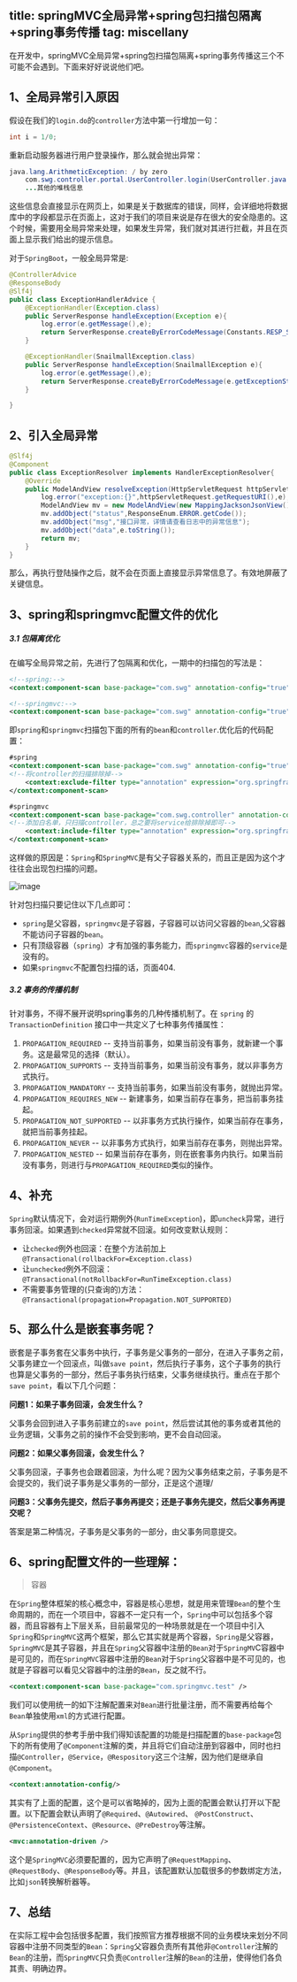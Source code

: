 title: springMVC全局异常+spring包扫描包隔离+spring事务传播
tag: miscellany
---
在开发中，springMVC全局异常+spring包扫描包隔离+spring事务传播这三个不可能不会遇到。下面来好好说说他们吧。
<!-- more -->

## 1、全局异常引入原因

假设在我们的`login.do`的`controller`方法中第一行增加一句：

```java
int i = 1/0;
```

重新启动服务器进行用户登录操作，那么就会抛出异常：


```java
java.lang.ArithmeticException: / by zero
    com.swg.controller.portal.UserController.login(UserController.java:37)
    ...其他的堆栈信息
```

这些信息会直接显示在网页上，如果是关于数据库的错误，同样，会详细地将数据库中的字段都显示在页面上，这对于我们的项目来说是存在很大的安全隐患的。这个时候，需要用全局异常来处理，如果发生异常，我们就对其进行拦截，并且在页面上显示我们给出的提示信息。

对于`SpringBoot`，一般全局异常是:

```java
@ControllerAdvice
@ResponseBody
@Slf4j
public class ExceptionHandlerAdvice {
    @ExceptionHandler(Exception.class)
    public ServerResponse handleException(Exception e){
        log.error(e.getMessage(),e);
        return ServerResponse.createByErrorCodeMessage(Constants.RESP_STATUS_INTERNAL_ERROR,"系统异常，请稍后再试");
    }

    @ExceptionHandler(SnailmallException.class)
    public ServerResponse handleException(SnailmallException e){
        log.error(e.getMessage(),e);
        return ServerResponse.createByErrorCodeMessage(e.getExceptionStatus(),e.getMessage());
    }

}
```


## 2、引入全局异常

```java
@Slf4j
@Component
public class ExceptionResolver implements HandlerExceptionResolver{
    @Override
    public ModelAndView resolveException(HttpServletRequest httpServletRequest, HttpServletResponse httpServletResponse, Object o, Exception e) {
        log.error("exception:{}",httpServletRequest.getRequestURI(),e);
        ModelAndView mv = new ModelAndView(new MappingJacksonJsonView());
        mv.addObject("status",ResponseEnum.ERROR.getCode());
        mv.addObject("msg","接口异常，详情请查看日志中的异常信息");
        mv.addObject("data",e.toString());
        return mv;
    }
}
```

那么，再执行登陆操作之后，就不会在页面上直接显示异常信息了。有效地屏蔽了关键信息。

## 3、spring和springmvc配置文件的优化

##### 3.1 包隔离优化

在编写全局异常之前，先进行了包隔离和优化，一期中的扫描包的写法是：

```xml
<!--spring:-->
<context:component-scan base-package="com.swg" annotation-config="true"/>

<!--springmvc:-->
<context:component-scan base-package="com.swg" annotation-config="true"/>
```
即`spring`和`springmvc`扫描包下面的所有的`bean`和`controller`.优化后的代码配置：
```xml
#spring
<context:component-scan base-package="com.swg" annotation-config="true">
<!--将controller的扫描排除掉-->
    <context:exclude-filter type="annotation" expression="org.springframework.stereotype.Controller"/>
</context:component-scan>

#springmvc
<context:component-scan base-package="com.swg.controller" annotation-config="true" use-default-filters="false">
<!--添加白名单，只扫描controller，总之要将service给排除掉即可-->
    <context:include-filter type="annotation" expression="org.springframework.stereotype.Controller"/>
</context:component-scan>
```



这样做的原因是：`Spring`和`SpringMVC`是有父子容器关系的，而且正是因为这个才往往会出现包扫描的问题。

![image](http://bloghello.oursnail.cn/zaji4-1.png)


针对包扫描只要记住以下几点即可：

- `spring`是父容器，`springmvc`是子容器，子容器可以访问父容器的`bean`,父容器不能访问子容器的`bean`。 
- 只有顶级容器（`spring`）才有加强的事务能力，而`springmvc`容器的`service`是没有的。
- 如果`springmvc`不配置包扫描的话，页面404.

##### 3.2 事务的传播机制

针对事务，不得不展开说明spring事务的几种传播机制了。在 `spring` 的 `TransactionDefinition` 接口中一共定义了七种事务传播属性：

1. `PROPAGATION_REQUIRED` -- 支持当前事务，如果当前没有事务，就新建一个事务。这是最常见的选择（默认）。 
2. `PROPAGATION_SUPPORTS` -- 支持当前事务，如果当前没有事务，就以非事务方式执行。 
3. `PROPAGATION_MANDATORY` -- 支持当前事务，如果当前没有事务，就抛出异常。 
4. `PROPAGATION_REQUIRES_NEW` -- 新建事务，如果当前存在事务，把当前事务挂起。 
5. `PROPAGATION_NOT_SUPPORTED` -- 以非事务方式执行操作，如果当前存在事务，就把当前事务挂起。 
6. `PROPAGATION_NEVER` -- 以非事务方式执行，如果当前存在事务，则抛出异常。 
7. `PROPAGATION_NESTED` -- 如果当前存在事务，则在嵌套事务内执行。如果当前没有事务，则进行与`PROPAGATION_REQUIRED`类似的操作。 

## 4、补充

`Spring`默认情况下，会对运行期例外(`RunTimeException`)，即`uncheck`异常，进行事务回滚。如果遇到`checked`异常就不回滚。如何改变默认规则：

- 让`checked`例外也回滚：在整个方法前加上 `@Transactional(rollbackFor=Exception.class)`
- 让`unchecked`例外不回滚： `@Transactional(notRollbackFor=RunTimeException.class)`
- 不需要事务管理的(只查询的)方法：`@Transactional(propagation=Propagation.NOT_SUPPORTED)`


## 5、那么什么是嵌套事务呢？

嵌套是子事务套在父事务中执行，子事务是父事务的一部分，在进入子事务之前，父事务建立一个回滚点，叫做`save point`，然后执行子事务，这个子事务的执行也算是父事务的一部分，然后子事务执行结束，父事务继续执行。重点在于那个`save point`，看以下几个问题：

**问题1：如果子事务回滚，会发生什么？**

父事务会回到进入子事务前建立的`save point`，然后尝试其他的事务或者其他的业务逻辑，父事务之前的操作不会受到影响，更不会自动回滚。

**问题2：如果父事务回滚，会发生什么？**

父事务回滚，子事务也会跟着回滚，为什么呢？因为父事务结束之前，子事务是不会提交的，我们说子事务是父事务的一部分，正是这个道理/

**问题3：父事务先提交，然后子事务再提交；还是子事务先提交，然后父事务再提交呢？**

答案是第二种情况，子事务是父事务的一部分，由父事务同意提交。


## 6、spring配置文件的一些理解：

> 容器

在`Spring`整体框架的核心概念中，容器是核心思想，就是用来管理`Bean`的整个生命周期的，而在一个项目中，容器不一定只有一个，`Spring`中可以包括多个容器，而且容器有上下层关系，目前最常见的一种场景就是在一个项目中引入`Spring`和`SpringMVC`这两个框架，那么它其实就是两个容器，`Spring`是父容器，`SpringMVC`是其子容器，并且在`Spring`父容器中注册的`Bean`对于`SpringMV`C容器中是可见的，而在`SpringMVC`容器中注册的`Bean`对于`Spring`父容器中是不可见的，也就是子容器可以看见父容器中的注册的`Bean`，反之就不行。

```xml
<context:component-scan base-package="com.springmvc.test" />
```

我们可以使用统一的如下注解配置来对`Bean`进行批量注册，而不需要再给每个`Bean`单独使用`xml`的方式进行配置。

从`Spring`提供的参考手册中我们得知该配置的功能是扫描配置的`base-package`包下的所有使用了`@Component`注解的类，并且将它们自动注册到容器中，同时也扫描`@Controller`，`@Service`，`@Respository`这三个注解，因为他们是继承自`@Component`。


```xml
<context:annotation-config/>
```

其实有了上面的配置，这个是可以省略掉的，因为上面的配置会默认打开以下配置。以下配置会默认声明了`@Required`、`@Autowired`、 `@PostConstruct`、`@PersistenceContext`、`@Resource`、`@PreDestroy`等注解。


```xml
<mvc:annotation-driven />
```

这个是`SpringMVC`必须要配置的，因为它声明了`@RequestMapping`、`@RequestBody`、`@ResponseBody`等。并且，该配置默认加载很多的参数绑定方法，比如`json`转换解析器等。



## 7、总结

在实际工程中会包括很多配置，我们按照官方推荐根据不同的业务模块来划分不同容器中注册不同类型的`Bean`：`Spring`父容器负责所有其他非`@Controller`注解的`Bean`的注册，而`SpringMVC`只负责`@Controller`注解的`Bean`的注册，使得他们各负其责、明确边界。


















